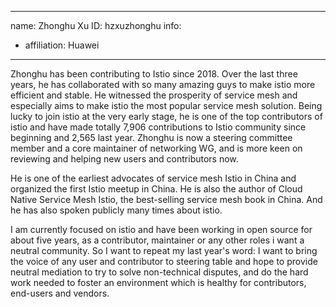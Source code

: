 -------------------------------------------------------------
name: Zhonghu Xu
ID: hzxuzhonghu
info:
  - affiliation: Huawei
-------------------------------------------------------------

Zhonghu has been contributing to Istio since 2018. Over the last three years, he has collaborated with so many amazing guys to make istio more efficient and stable. He witnessed the prosperity of service mesh and especially aims to make istio the most popular service mesh solution. Being lucky to join istio at the very early stage, he is one of the top contributors of istio and have made totally 7,906 contributions to Istio community since beginning and 2,565 last year. Zhonghu is now a steering committee member and a core maintainer of networking WG, and is more keen on reviewing and helping new users and contributors now.

He is one of the earliest advocates of service mesh Istio in China and organized the first Istio meetup in China. He is also the author of Cloud Native Service Mesh Istio, the best-selling service mesh book in China. And he has also spoken publicly many times about istio.

I am currently focused on istio and have been working in open source for about five years, as a contributor, maintainer or any other roles i want a neutral community. So I want to repeat my last year's word: I want to bring the voice of any user and contributor to steering table and hope to provide neutral mediation to try to solve non-technical disputes, and do the hard work needed to foster an environment which is healthy for contributors, end-users and vendors.